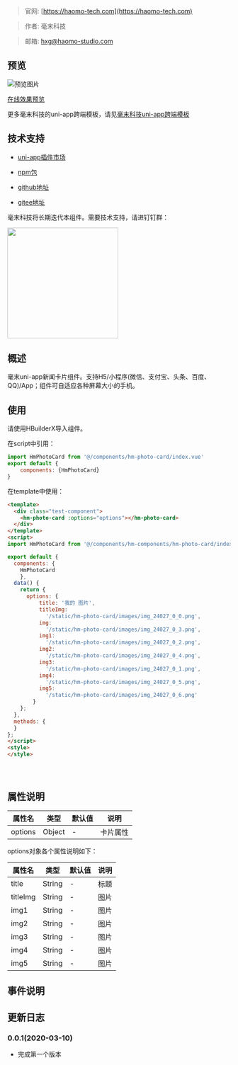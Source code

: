 > 官网: [https://haomo-tech.com](https://haomo-tech.com)

> 作者: 毫末科技

> 邮箱: hxg@haomo-studio.com

## 预览

![预览图片](http://downloads.haomo-tech.com/uniapp/hm-photo-card.png)

[在线效果预览](http://template.uniapp.haomo-tech.com/pages/haomo/test-component/hm-photo-card)

更多毫末科技的uni-app跨端模板，请见[毫末科技uni-app跨端模板](https://haomo-tech.com/sale.html)

## 技术支持

* [uni-app插件市场](https://ext.dcloud.net.cn/plugin?id=1404)

* [npm包](https://www.npmjs.com/package/hm-uniapp-photo-card)

* [github地址](https://github.com/haomo-studio/hm-uniapp-photo-card)

* [gitee地址](https://gitee.com/haomo/hm-uniapp-photo-card)

毫末科技将长期迭代本组件。需要技术支持，请进钉钉群：

<img width="250" src="http://downloads.haomo-tech.com/%E6%AF%AB%E6%9C%ABuniapp%E7%BB%84%E4%BB%B6%E6%8A%80%E6%9C%AF%E6%94%AF%E6%8C%81.jpg">

## 概述

毫末uni-app新闻卡片组件。支持H5/小程序(微信、支付宝、头条、百度、QQ)/App；组件可自适应各种屏幕大小的手机。

## 使用

请使用HBuilderX导入组件。

在script中引用：

```javascript
import HmPhotoCard from '@/components/hm-photo-card/index.vue'
export default {
    components: {HmPhotoCard}
}
```

在template中使用：

```html
<template>
  <div class="test-component">
    <hm-photo-card :options="options"></hm-photo-card>
  </div>
</template>
<script>
import HmPhotoCard from '@/components/hm-components/hm-photo-card/index.vue'

export default {
  components: {
    HmPhotoCard
    },
  data() {
    return {
      options: {
          title: '我的 图片',
          titleImg:
            '/static/hm-photo-card/images/img_24027_0_0.png',
          img:
            '/static/hm-photo-card/images/img_24027_0_3.png',
          img1:
            '/static/hm-photo-card/images/img_24027_0_2.png',
          img2:
            '/static/hm-photo-card/images/img_24027_0_4.png',
          img3:
            '/static/hm-photo-card/images/img_24027_0_1.png',
          img4:
            '/static/hm-photo-card/images/img_24027_0_5.png',
          img5:
            '/static/hm-photo-card/images/img_24027_0_6.png'
        }
    };
  },
  methods: {
  }
};
</script>
<style>
</style>





```

## 属性说明

| 属性名        | 类型     | 默认值 | 说明                                                                       |
|-----------   |---------|--------|----------------------------------------------------------------------------|
| options        | Object  | -      | 卡片属性                                                                   |

options对象各个属性说明如下：

| 属性名        | 类型     | 默认值 | 说明                                                                       |
|-----------   |---------|--------|----------------------------------------------------------------------------|
| title        | String  | -      | 标题                                                                  |
| titleImg        | String  | -      | 图片                                                                  |
| img1        | String  | -      | 图片                                                                   |
| img2        | String  | -      | 图片                                                                   |
| img3        | String  | -      | 图片                                                                   |
| img4        | String  | -      | 图片                                                                   |
| img5        | String  | -      | 图片                                                                   |



## 事件说明


## 更新日志

### 0.0.1(2020-03-10)

* 完成第一个版本
